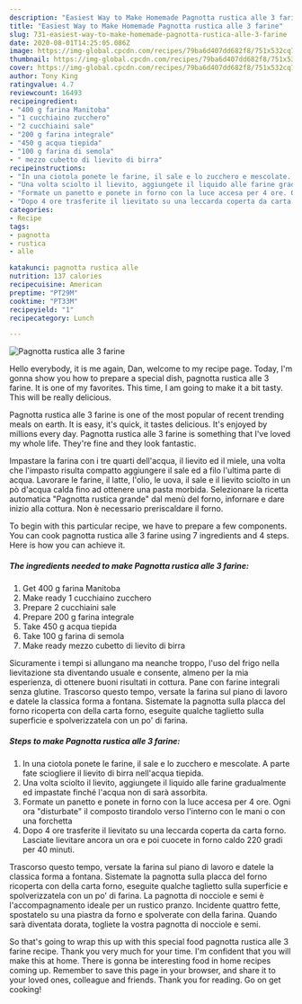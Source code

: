 ```yaml
---
description: "Easiest Way to Make Homemade Pagnotta rustica alle 3 farine"
title: "Easiest Way to Make Homemade Pagnotta rustica alle 3 farine"
slug: 731-easiest-way-to-make-homemade-pagnotta-rustica-alle-3-farine
date: 2020-08-01T14:25:05.086Z
image: https://img-global.cpcdn.com/recipes/79ba6d407dd682f8/751x532cq70/pagnotta-rustica-alle-3-farine-recipe-main-photo.jpg
thumbnail: https://img-global.cpcdn.com/recipes/79ba6d407dd682f8/751x532cq70/pagnotta-rustica-alle-3-farine-recipe-main-photo.jpg
cover: https://img-global.cpcdn.com/recipes/79ba6d407dd682f8/751x532cq70/pagnotta-rustica-alle-3-farine-recipe-main-photo.jpg
author: Tony King
ratingvalue: 4.7
reviewcount: 16493
recipeingredient:
- "400 g farina Manitoba"
- "1 cucchiaino zucchero"
- "2 cucchiaini sale"
- "200 g farina integrale"
- "450 g acqua tiepida"
- "100 g farina di semola"
- " mezzo cubetto di lievito di birra"
recipeinstructions:
- "In una ciotola ponete le farine, il sale e lo zucchero e mescolate. A parte fate sciogliere il lievito di birra nell&#39;acqua tiepida."
- "Una volta sciolto il lievito, aggiungete il liquido alle farine gradualmente ed impastate finché l&#39;acqua non di sarà assorbita."
- "Formate un panetto e ponete in forno con la luce accesa per 4 ore. Ogni ora &#34;disturbate&#34; il composto tirandolo verso l&#39;interno con le mani o con una forchetta"
- "Dopo 4 ore trasferite il lievitato su una leccarda coperta da carta forno. Lasciate lievitare ancora un ora e poi cuocete in forno caldo 220 gradi per 40 minuti."
categories:
- Recipe
tags:
- pagnotta
- rustica
- alle

katakunci: pagnotta rustica alle 
nutrition: 137 calories
recipecuisine: American
preptime: "PT29M"
cooktime: "PT33M"
recipeyield: "1"
recipecategory: Lunch

---
```



![Pagnotta rustica alle 3 farine](https://img-global.cpcdn.com/recipes/79ba6d407dd682f8/751x532cq70/pagnotta-rustica-alle-3-farine-recipe-main-photo.jpg)

Hello everybody, it is me again, Dan, welcome to my recipe page. Today, I'm gonna show you how to prepare a special dish, pagnotta rustica alle 3 farine. It is one of my favorites. This time, I am going to make it a bit tasty. This will be really delicious.

Pagnotta rustica alle 3 farine is one of the most popular of recent trending meals on earth. It is easy, it's quick, it tastes delicious. It's enjoyed by millions every day. Pagnotta rustica alle 3 farine is something that I've loved my whole life. They're fine and they look fantastic.

Impastare la farina con i tre quarti dell&#39;acqua, il lievito ed il miele, una volta che l&#39;impasto risulta compatto aggiungere il sale ed a filo l&#39;ultima parte di acqua. Lavorare le farine, il latte, l&#39;olio, le uova, il sale e il lievito sciolto in un pò d&#39;acqua calda fino ad ottenere una pasta morbida. Selezionare la ricetta automatica &#34;Pagnotta rustica grande&#34; dal menù del forno, infornare e dare inizio alla cottura. Non è necessario preriscaldare il forno.


To begin with this particular recipe, we have to prepare a few components. You can cook pagnotta rustica alle 3 farine using 7 ingredients and 4 steps. Here is how you can achieve it.

<!--inarticleads1-->

##### The ingredients needed to make Pagnotta rustica alle 3 farine:

1. Get 400 g farina Manitoba
1. Make ready 1 cucchiaino zucchero
1. Prepare 2 cucchiaini sale
1. Prepare 200 g farina integrale
1. Take 450 g acqua tiepida
1. Take 100 g farina di semola
1. Make ready  mezzo cubetto di lievito di birra


Sicuramente i tempi si allungano ma neanche troppo, l&#39;uso del frigo nella lievitazione sta diventando usuale e consente, almeno per la mia esperienza, di ottenere buoni risultati in cottura. Pane con farine integrali senza glutine. Trascorso questo tempo, versate la farina sul piano di lavoro e datele la classica forma a fontana. Sistemate la pagnotta sulla placca del forno ricoperta con della carta forno, eseguite qualche taglietto sulla superficie e spolverizzatela con un po&#39; di farina. 

<!--inarticleads2-->

##### Steps to make Pagnotta rustica alle 3 farine:

1. In una ciotola ponete le farine, il sale e lo zucchero e mescolate. A parte fate sciogliere il lievito di birra nell&#39;acqua tiepida.
1. Una volta sciolto il lievito, aggiungete il liquido alle farine gradualmente ed impastate finché l&#39;acqua non di sarà assorbita.
1. Formate un panetto e ponete in forno con la luce accesa per 4 ore. Ogni ora &#34;disturbate&#34; il composto tirandolo verso l&#39;interno con le mani o con una forchetta
1. Dopo 4 ore trasferite il lievitato su una leccarda coperta da carta forno. Lasciate lievitare ancora un ora e poi cuocete in forno caldo 220 gradi per 40 minuti.


Trascorso questo tempo, versate la farina sul piano di lavoro e datele la classica forma a fontana. Sistemate la pagnotta sulla placca del forno ricoperta con della carta forno, eseguite qualche taglietto sulla superficie e spolverizzatela con un po&#39; di farina. La pagnotta di nocciole e semi è l&#39;accompagnamento ideale per un rustico pranzo. Incidente quattro fette, spostatelo su una piastra da forno e spolverate con della farina. Quando sarà diventata dorata, togliete la vostra pagnotta di nocciole e semi. 

So that's going to wrap this up with this special food pagnotta rustica alle 3 farine recipe. Thank you very much for your time. I'm confident that you will make this at home. There is gonna be interesting food in home recipes coming up. Remember to save this page in your browser, and share it to your loved ones, colleague and friends. Thank you for reading. Go on get cooking!
